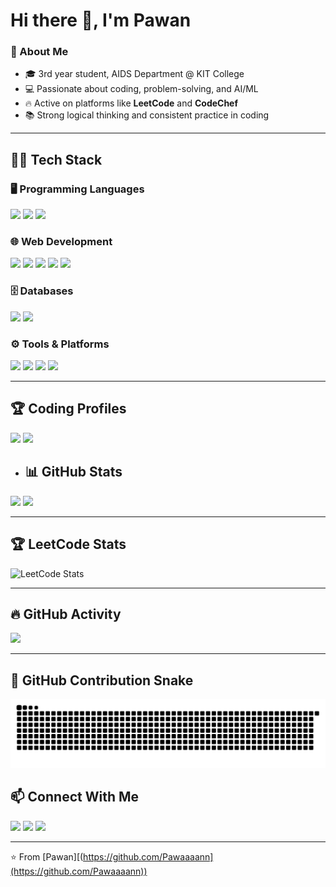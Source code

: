 # Hi there 👋, I'm Pawan  

### 🚀 About Me  
- 🎓 3rd year student, AIDS Department @ KIT College  
- 💻 Passionate about coding, problem-solving, and AI/ML  
- 🔥 Active on platforms like **LeetCode** and **CodeChef**   
- 📚 Strong logical thinking and consistent practice in coding  

---

## 🧑‍💻 Tech Stack  

### 🖥️ Programming Languages  
<p>
  <img src="https://img.shields.io/badge/Python-3776AB?style=for-the-badge&logo=python&logoColor=white"/> 
  <img src="https://img.shields.io/badge/Java-007396?style=for-the-badge&logo=java&logoColor=white"/> 
  <img src="https://img.shields.io/badge/C++-00599C?style=for-the-badge&logo=cplusplus&logoColor=white"/> 
</p>

### 🌐 Web Development  
<p>
  <img src="https://img.shields.io/badge/HTML5-E34F26?style=for-the-badge&logo=html5&logoColor=white"/> 
  <img src="https://img.shields.io/badge/CSS3-1572B6?style=for-the-badge&logo=css3&logoColor=white"/> 
  <img src="https://img.shields.io/badge/JavaScript-F7DF1E?style=for-the-badge&logo=javascript&logoColor=black"/> 
  <img src="https://img.shields.io/badge/React-20232A?style=for-the-badge&logo=react&logoColor=61DAFB"/> 
  <img src="https://img.shields.io/badge/Node.js-339933?style=for-the-badge&logo=node.js&logoColor=white"/> 
</p>

### 🗄️ Databases  
<p>
  <img src="https://img.shields.io/badge/MySQL-4479A1?style=for-the-badge&logo=mysql&logoColor=white"/> 
  <img src="https://img.shields.io/badge/MongoDB-47A248?style=for-the-badge&logo=mongodb&logoColor=white"/> 
</p>

### ⚙️ Tools & Platforms  
<p>
  <img src="https://img.shields.io/badge/Git-F05032?style=for-the-badge&logo=git&logoColor=white"/> 
  <img src="https://img.shields.io/badge/GitHub-181717?style=for-the-badge&logo=github&logoColor=white"/> 
  <img src="https://img.shields.io/badge/VSCode-007ACC?style=for-the-badge&logo=visual-studio-code&logoColor=white"/> 
  <img src="https://img.shields.io/badge/Postman-FF6C37?style=for-the-badge&logo=postman&logoColor=white"/> 
</p>

---

## 🏆 Coding Profiles  

<p>
  <a href="[https://leetcode.com/](https://leetcode.com/u/Pawan1914/)"><img src="https://img.shields.io/badge/LeetCode-FFA116?style=for-the-badge&logo=leetcode&logoColor=black"/></a>
  <a href="[https://www.codechef.com/](https://www.codechef.com/users/pawan72)"><img src="https://img.shields.io/badge/CodeChef-5B4638?style=for-the-badge&logo=codechef&logoColor=white"/></a>
</p>


- ## 📊 GitHub Stats
<p>
  <img height="160" src="https://github-readme-stats.vercel.app/api?username=Pawaaaann&show_icons=true&theme=radical&count_private=true" />
  <img height="160" src="https://github-readme-stats.vercel.app/api/top-langs/?username=Pawaaaann&layout=compact&theme=radical" />
</p>

---

## 🏆 LeetCode Stats
<p>
  <img src="https://leetcard.jacoblin.cool/Pawan1914?theme=dark&ext=heatmap" alt="LeetCode Stats" />
</p>

---

## 🔥 GitHub Activity
<p >
  <img src="https://github-readme-activity-graph.vercel.app/graph?username=Pawaaaann&bg_color=0d1117&color=ff79c6&line=8be9fd&point=50fa7b&area=true&hide_border=false" />
</p>

---
## 🐍 GitHub Contribution Snake  

<picture>
  <source media="(prefers-color-scheme: dark)" srcset="https://raw.githubusercontent.com/Pawaaaann/Pawaaaann/output/github-snake-dark.svg" />
  <source media="(prefers-color-scheme: light)" srcset="https://raw.githubusercontent.com/Pawaaaann/Pawaaaann/output/github-snake.svg" />
  <img alt="github-snake" src="https://raw.githubusercontent.com/Pawaaaann/Pawaaaann/output/github-snake.svg" />
</picture>


## 📫 Connect With Me  

<p>
  <a href="mailto:kit27.ad37gmail.com"><img src="https://img.shields.io/badge/Email-D14836?style=for-the-badge&logo=gmail&logoColor=white"/></a>
  <a href="[https://linkedin.com/](https://www.linkedin.com/in/pawan-r-98587b292/)"><img src="https://img.shields.io/badge/LinkedIn-0077B5?style=for-the-badge&logo=linkedin&logoColor=white"/></a>
  <a href="https://github.com/Pawaaaann"><img src="https://img.shields.io/badge/GitHub-100000?style=for-the-badge&logo=github&logoColor=white"/></a>
</p>

---

⭐️ From [Pawan][(https://github.com/Pawaaaann](https://github.com/Pawaaaann))
